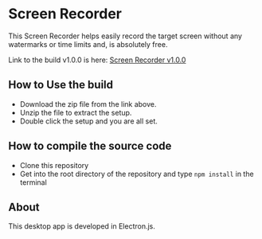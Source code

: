 # Screen Recorder

This Screen Recorder helps easily record the target screen without any watermarks or time limits and, is absolutely free.

Link to the build v1.0.0 is here: <a href = 'https://drive.google.com/file/d/1x7ntHEnIdoP6EszgA0aM2qL7ytENIQus/view?usp=sharing' target='_blank'>
Screen Recorder v1.0.0 </a>

## How to Use the build

- Download the zip file from the link above.
- Unzip the file to extract the setup.
- Double click the setup and you are all set.

## How to compile the source code

- Clone this repository
- Get into the root directory of the repository and type `npm install` in the terminal

## About

This desktop app is developed in Electron.js.
